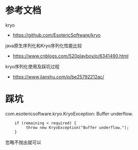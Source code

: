 # 参考文档
kryo
- https://github.com/EsotericSoftware/kryo

java原生序列化和Kryo序列化性能比较
- https://www.cnblogs.com/520playboy/p/6341490.html

kryo序列化使用及踩坑过程
- https://www.jianshu.com/p/be25792212ac/

# 踩坑
com.esotericsoftware.kryo.KryoException: Buffer underflow.
```
    if (remaining < required) {
         throw new KryoException("Buffer underflow.");
    }
```
忽略不抛出就可以